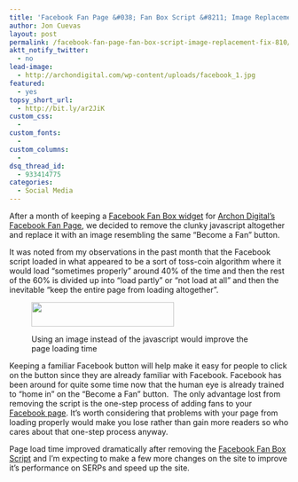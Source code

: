 ```yaml
---
title: 'Facebook Fan Page &#038; Fan Box Script &#8211; Image Replacement Fix'
author: Jon Cuevas
layout: post
permalink: /facebook-fan-page-fan-box-script-image-replacement-fix-810/
aktt_notify_twitter:
  - no
lead-image:
  - http://archondigital.com/wp-content/uploads/facebook_1.jpg
featured:
  - yes
topsy_short_url:
  - http://bit.ly/ar2JiK
custom_css:
  - 
custom_fonts:
  - 
custom_columns:
  - 
dsq_thread_id:
  - 933414775
categories:
  - Social Media
---
```

After a month of keeping a [Facebook Fan Box widget][1] for <a href="http://www.facebook.com/pages/Archon-Digital/250984095360" target="_blank">Archon Digital&#8217;s Facebook Fan Page</a>, we decided to remove the clunky javascript altogether and replace it with an image resembling the same &#8220;Become a Fan&#8221; button.<!--more-->

It was noted from my observations in the past month that the Facebook script loaded in what appeared to be a sort of toss-coin algorithm where it would load &#8220;sometimes properly&#8221; around 40% of the time and then the rest of the 60% is divided up into &#8220;load partly&#8221; or &#8220;not load at all&#8221; and then the inevitable &#8220;keep the entire page from loading altogether&#8221;.<figure class="figure alignleft">

<img title="Facebook Fan Page Widget Image Workaround" src="http://archondigital.com/wp-content/uploads/facebook-button.jpg" alt="" width="257" height="44" /><figcaption>Using an image instead of the javascript would improve the page loading time</figcaption></figure> <p style="text-align: left;">
  Keeping a familiar Facebook button will help make it easy for people to click on the button since they are already familiar with Facebook. Facebook has been around for quite some time now that the human eye is already trained to &#8220;home in&#8221; on the &#8220;Become a Fan&#8221; button.  The only advantage lost from removing the script is the one-step process of adding fans to your <a href="http://www.facebook.com/pages/Archon-Digital/250984095360" target="_blank">Facebook page</a>. It&#8217;s worth considering that problems with your page from loading properly would make you lose rather than gain more readers so who cares about that one-step process anyway.
</p>

<p style="text-align: left;">
  Page load time improved dramatically after removing the <a href="http://archondigital.com/internet/social-networks/facebook-social-networks-internet/facebook-fan-page-and-fan-box-a-sucker-for-widgets/">Facebook Fan Box Script</a> and I&#8217;m expecting to make a few more changes on the site to improve it&#8217;s performance on SERPs and speed up the site.
</p>

 [1]: http://archondigital.com/internet/social-networks/facebook-social-networks-internet/facebook-fan-page-and-fan-box-a-sucker-for-widgets/